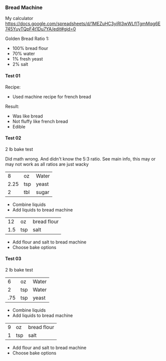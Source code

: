 ### Bread Machine 

My calculator
https://docs.google.com/spreadsheets/d/1MEZuHC3yiRl3wWLflTgmMqg6E745YuyTQpF4t1Du7YA/edit#gid=0

Golden Bread Ratio 1:
- 100% bread flour
- 70% water
- 1% fresh yeast
- 2% salt


#### Test 01

Recipe:
- Used machine recipe for french bread

Result:
- Was like bread
- Not fluffy like french bread
- Edible



#### Test 02

2 lb bake test

Did math wrong. 
And didn't know the 5:3 ratio.
See main info, this may or may not work as all ratios are just wacky


||||
|-|-|-|
|8|oz|Water|90 degrees|
|2.25|tsp|yeast||
|2|tbl|sugar||

- Combine liquids
- Add liquids to bread machine

||||
|-|-|-|
|12|oz|bread flour||
|1.5|tsp|salt||

- Add flour and salt to bread machine
- Choose bake options

#### Test 03

2 lb bake test


||||
|-|-|-|
|6|oz|Water|90 degrees|
|2|tsp|Water||
|.75|tsp|yeast||

- Combine liquids
- Add liquids to bread machine

||||
|-|-|-|
|9|oz|bread flour||
|1|tsp|salt||

- Add flour and salt to bread machine
- Choose bake options
